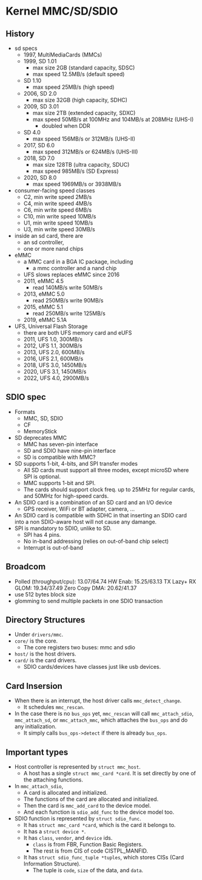 Kernel MMC/SD/SDIO
==================

## History

- sd specs
  - 1997, MultiMediaCards (MMCs)
  - 1999, SD 1.01
    - max size 2GB (standard capacity, SDSC)
    - max speed 12.5MB/s (default speed)
  - SD 1.10
    - max speed 25MB/s (high speed)
  - 2006, SD 2.0
    - max size 32GB (high capacity, SDHC)
  - 2009, SD 3.01
    - max size 2TB (extended capacity, SDXC)
    - max speed 50MB/s at 100MHz and 104MB/s at 208MHz (UHS-I)
      - doubled when DDR
  - SD 4.0
    - max speed 156MB/s or 312MB/s (UHS-II)
  - 2017, SD 6.0
    - max speed 312MB/s or 624MB/s (UHS-III)
  - 2018, SD 7.0
    - max size 128TB (ultra capacity, SDUC)
    - max speed 985MB/s (SD Express)
  - 2020, SD 8.0
    - max speed 1969MB/s or 3938MB/s
- consumer-facing speed classes
  - C2, min write speed 2MB/s
  - C4, min write speed 4MB/s
  - C6, min write speed 6MB/s
  - C10, min write speed 10MB/s
  - U1, min write speed 10MB/s
  - U3, min write speed 30MB/s
- inside an sd card, there are
  - an sd controller,
  - one or more nand chips
- eMMC
  - a MMC card in a BGA IC package, including
    - a mmc controller and a nand chip
  - UFS slows replaces eMMC since 2016
  - 2011, eMMC 4.5
    - read 140MB/s write 50MB/s
  - 2013, eMMC 5.0
    - read 250MB/s write 90MB/s
  - 2015, eMMC 5.1
    - read 250MB/s write 125MB/s
  - 2019, eMMC 5.1A
- UFS, Universal Flash Storage
  - there are both UFS memory card and eUFS
  - 2011, UFS 1.0, 300MB/s
  - 2012, UFS 1.1, 300MB/s
  - 2013, UFS 2.0, 600MB/s
  - 2016, UFS 2.1, 600MB/s
  - 2018, UFS 3.0, 1450MB/s
  - 2020, UFS 3.1, 1450MB/s
  - 2022, UFS 4.0, 2900MB/s

## SDIO spec

- Formats
  - MMC, SD, SDIO
  - CF
  - MemoryStick
- SD deprecates MMC
  - MMC has seven-pin interface
  - SD and SDIO have nine-pin interface
  - SD is compatible with MMC?
- SD supports 1-bit, 4-bits, and SPI transfer modes
  - All SD cards must support all three modes, except microSD where SPI is
    optional.
  - MMC supports 1-bit and SPI.
  - The cards should support clock freq. up to 25MHz for regular cards, and
    50MHz for high-speed cards.
- An SDIO card is a combination of an SD card and an I/O device
  - GPS receiver, WiFi or BT adapter, camera, ...
- An SDIO card is compatible with SDHC in that inserting an SDIO card into a
  non SDIO-aware host will not cause any damange.
- SPI is mandatory to SDIO, unlike to SD.
  - SPI has 4 pins.
  - No in-band addressing (relies on out-of-band chip select)
  - Interrupt is out-of-band

## Broadcom

- Polled (throughput/cpu): 13.07/64.74
  HW Enab: 15.25/63.13
  TX Lazy+ RX GLOM: 19.34/37.49
  Zero Copy DMA: 20.62/41.37
- use 512 bytes block size
- glomming to send multiple packets in one SDIO transaction

## Directory Structures

- Under `drivers/mmc`.
- `core/` is the core.
  - The core registers two buses: mmc and sdio
- `host/` is the host drivers.
- `card/` is the card drivers.
  - SDIO cards/devices have classes just like usb devices.

## Card Insersion

- When there is an interrupt, the host driver calls `mmc_detect_change`.
  - It schedules `mmc_rescan`.
- In the case there is no `bus_ops` yet, `mmc_rescan` will
  call `mmc_attach_sdio`, `mmc_attach_sd`, or `mmc_attach_mmc`, which attaches
  the `bus_ops` and do any initialization.
  - It simply calls `bus_ops->detect` if there is already `bus_ops`.

## Important types

- Host controller is represented by `struct mmc_host`.
  - A host has a single `struct mmc_card *card`.  It is set directly by one of
    the attaching functions.
- In `mmc_attach_sdio`,
  - A card is allocated and initialized.
  - The functions of the card are allocated and initialized.
  - Then the card is `mmc_add_card` to the device model.
  - And each function is `sdio_add_func` to the device model too.
- SDIO function is represented by `struct sdio_func`.
  - It has `struct mmc_card *card`, which is the card it belongs to.
  - It has a `struct device *`.
  - It has `class`, `vendor`, and `device` ids.
    - `class` is from FBR, Function Basic Registers.
    - The rest is from CIS of code CISTPL_MANFID.
  - It has `struct sdio_func_tuple *tuples`, which stores CISs (Card Information
    Structure).
    - The tuple is `code`, `size` of the data, and `data`.
